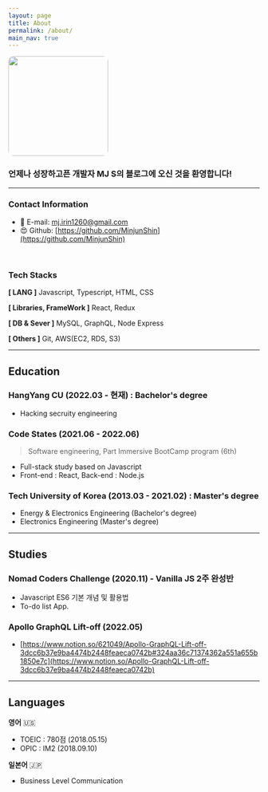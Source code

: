 ```yaml
---
layout: page
title: About
permalink: /about/
main_nav: true
---
```


<!-- ![alt text]({{ site.baseurl }}/assets/profile.jpg "Profile Picture"){:.profile} -->

<img src="{{ site.baseurl }}/assets/profile.jpg" style="width: 200px; border-radius: 10px;">

<br />

### 언제나 성장하고픈 개발자 MJ S의 블로그에 오신 것을 환영합니다!
---


### Contact Information

- 📧 E-mail: mj.irin1260@gmail.com
- 😍 Github: [https://github.com/MinjunShin](https://github.com/MinjunShin)

<br />

### Tech Stacks

**[ LANG ]**  Javascript, Typescript, HTML, CSS

**[ Libraries, FrameWork ]**  React, Redux

**[ DB & Sever ]** MySQL, GraphQL, Node Express

**[ Others ]** Git, AWS(EC2, RDS, S3)

---


## Education



### HangYang CU (2022.03 - 현재) : Bachelor's degree 
- Hacking secruity engineering

### Code States (2021.06 - 2022.06)

> Software engineering, Part Immersive BootCamp program (6th)

- Full-stack study based on Javascript
- Front-end : React, Back-end : Node.js


### Tech University of Korea (2013.03 - 2021.02) : Master's degree 
- Energy & Electronics Engineering (Bachelor's degree)
- Electronics Engineering (Master's degree)

---

## Studies


### Nomad Coders Challenge (2020.11) - Vanilla JS 2주 완성반

- Javascript ES6 기본 개념 및 활용법
- To-do list App.

### Apollo GraphQL Lift-off (2022.05)

- [https://www.notion.so/621049/Apollo-GraphQL-Lift-off-3dcc6b37e9ba4474b2448feaeca0742b#324aa36c71374362a551a655b1850e7c](https://www.notion.so/Apollo-GraphQL-Lift-off-3dcc6b37e9ba4474b2448feaeca0742b)

---


## Languages

**영어** 🇺🇸

- TOEIC : 780점 (2018.05.15)
- OPIC : IM2 (2018.09.10)

**일본어** 🇯🇵

- Business Level Communication


